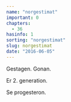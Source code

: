 ```yaml
---
name: "norgestimat"
important: 0
chapters:
  - 36
hasinfo: 1
sorting: "norgestimat"
slug: norgestimat
date: "2016-06-05"
---
```


Gestagen. Gonan.

Er 2. generation.

Se progesteron.
